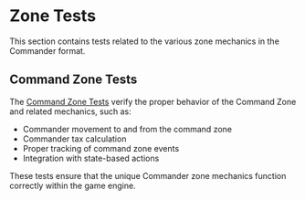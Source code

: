 # Zone Tests

This section contains tests related to the various zone mechanics in the Commander format.

## Command Zone Tests

The [Command Zone Tests](command_zone.md) verify the proper behavior of the Command Zone and related mechanics, such as:

- Commander movement to and from the command zone
- Commander tax calculation
- Proper tracking of command zone events
- Integration with state-based actions

These tests ensure that the unique Commander zone mechanics function correctly within the game engine. 
